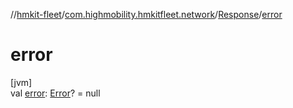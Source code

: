 //[hmkit-fleet](../../../index.md)/[com.highmobility.hmkitfleet.network](../index.md)/[Response](index.md)/[error](error.md)

# error

[jvm]\
val [error](error.md): [Error](../-error/index.md)? = null

